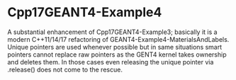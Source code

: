 # Cpp17GEANT4-Example4
A substantial enhancement of Cpp17GEANT4-Example3; basically it is a modern C++11/14/17 refactoring of GEANT4-Example4-MaterialsAndLabels. Unique pointers are used whenever possible but in same situations smart pointers cannot replace raw pointers as the GENT4 kernel takes ownership and deletes them. In those cases even releasing the unique pointer via .release() does not come to the rescue. 
